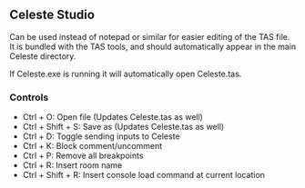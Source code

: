 ## Celeste Studio
Can be used instead of notepad or similar for easier editing of the TAS file. It is bundled with the TAS tools, and should automatically appear in the main Celeste directory.

If Celeste.exe is running it will automatically open Celeste.tas.

### Controls
- Ctrl + O: Open file (Updates Celeste.tas as well)
- Ctrl + Shift + S: Save as (Updates Celeste.tas as well)
- Ctrl + D: Toggle sending inputs to Celeste
- Ctrl + K: Block comment/uncomment
- Ctrl + P: Remove all breakpoints
- Ctrl + R: Insert room name
- Ctrl + Shift + R: Insert console load command at current location
